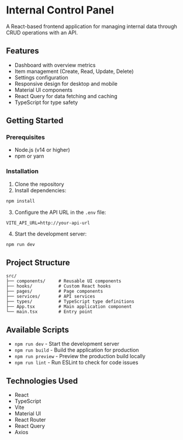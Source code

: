 # Internal Control Panel

A React-based frontend application for managing internal data through CRUD operations with an API.

## Features

- Dashboard with overview metrics
- Item management (Create, Read, Update, Delete)
- Settings configuration
- Responsive design for desktop and mobile
- Material UI components
- React Query for data fetching and caching
- TypeScript for type safety

## Getting Started

### Prerequisites

- Node.js (v14 or higher)
- npm or yarn

### Installation

1. Clone the repository
2. Install dependencies:

```bash
npm install
```

3. Configure the API URL in the `.env` file:

```
VITE_API_URL=http://your-api-url
```

4. Start the development server:

```bash
npm run dev
```

## Project Structure

```
src/
├── components/     # Reusable UI components
├── hooks/          # Custom React hooks
├── pages/          # Page components
├── services/       # API services
├── types/          # TypeScript type definitions
├── App.tsx         # Main application component
└── main.tsx        # Entry point
```

## Available Scripts

- `npm run dev` - Start the development server
- `npm run build` - Build the application for production
- `npm run preview` - Preview the production build locally
- `npm run lint` - Run ESLint to check for code issues

## Technologies Used

- React
- TypeScript
- Vite
- Material UI
- React Router
- React Query
- Axios
